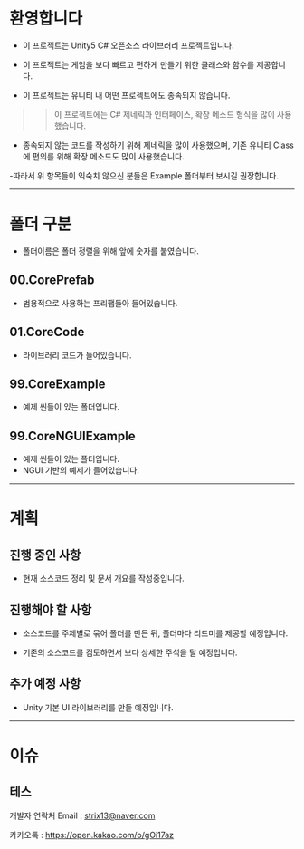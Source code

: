 # 환영합니다
- 이 프로젝트는 Unity5 C# 오픈소스 라이브러리 프로젝트입니다.

- 이 프로젝트는 게임을 보다 빠르고 편하게 만들기 위한 클래스와 함수를 제공합니다.

- 이 프로젝트는 유니티 내 어떤 프로젝트에도 종속되지 않습니다.

>>이 프로젝트에는 C# 제네릭과 인터페이스, 확장 메소드 형식을 많이 사용했습니다.

- 종속되지 않는 코드를 작성하기 위해 제네릭을 많이 사용했으며,
  기존 유니티 Class에 편의를 위해 확장 메소드도 많이 사용했습니다.

-따라서 위 항목들이 익숙치 않으신 분들은 Example 폴더부터 보시길 권장합니다.

---
# 폴더 구분
- 폴더이름은 폴더 정렬을 위해 앞에 숫자를 붙였습니다.

## 00.CorePrefab
- 범용적으로 사용하는 프리팹들아 들어있습니다.

## 01.CoreCode
- 라이브러리 코드가 들어있습니다.

## 99.CoreExample
- 예제 씬들이 있는 폴더입니다.

## 99.CoreNGUIExample
- 예제 씬들이 있는 폴더입니다.
- NGUI 기반의 예제가 들어있습니다.

---

# 계획
## 진행 중인 사항

- 현재 소스코드 정리 및 문서 개요를 작성중입니다.

## 진행해야 할 사항

- 소스코드를 주제별로 묶어 폴더를 만든 뒤, 폴더마다 리드미를 제공할 예정입니다.

- 기존의 소스코드를 검토하면서 보다 상세한 주석을 달 예정입니다.

## 추가 예정 사항

- Unity 기본 UI 라이브러리를 만들 예정입니다.

---
# 이슈
테스
---
개발자 연락처
Email : strix13@naver.com

카카오톡 : https://open.kakao.com/o/gOi17az
